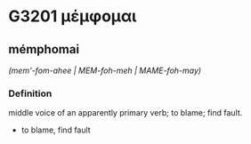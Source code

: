 # G3201 μέμφομαι

## mémphomai

_(mem'-fom-ahee | MEM-foh-meh | MAME-foh-may)_

### Definition

middle voice of an apparently primary verb; to blame; find fault.

- to blame, find fault

